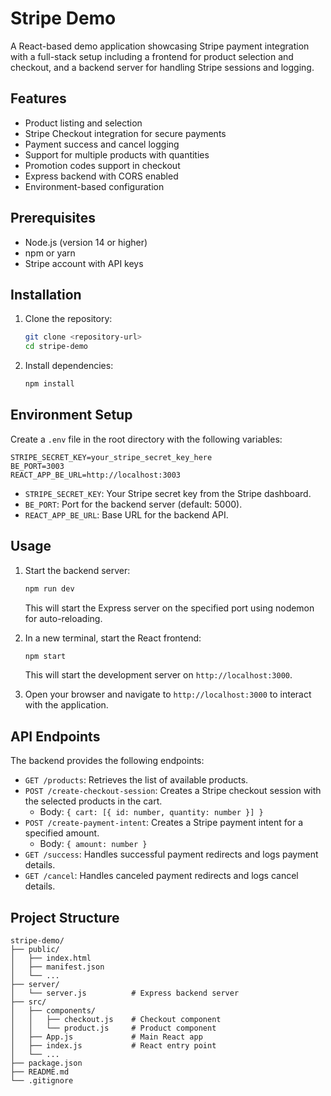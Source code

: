 # Stripe Demo

A React-based demo application showcasing Stripe payment integration with a full-stack setup including a frontend for product selection and checkout, and a backend server for handling Stripe sessions and logging.

## Features

- Product listing and selection
- Stripe Checkout integration for secure payments
- Payment success and cancel logging
- Support for multiple products with quantities
- Promotion codes support in checkout
- Express backend with CORS enabled
- Environment-based configuration

## Prerequisites

- Node.js (version 14 or higher)
- npm or yarn
- Stripe account with API keys

## Installation

1. Clone the repository:
   ```bash
   git clone <repository-url>
   cd stripe-demo
   ```

2. Install dependencies:
   ```bash
   npm install
   ```

## Environment Setup

Create a `.env` file in the root directory with the following variables:

```env
STRIPE_SECRET_KEY=your_stripe_secret_key_here
BE_PORT=3003
REACT_APP_BE_URL=http://localhost:3003
```

- `STRIPE_SECRET_KEY`: Your Stripe secret key from the Stripe dashboard.
- `BE_PORT`: Port for the backend server (default: 5000).
- `REACT_APP_BE_URL`: Base URL for the backend API.

## Usage

1. Start the backend server:
   ```bash
   npm run dev
   ```
   This will start the Express server on the specified port using nodemon for auto-reloading.

2. In a new terminal, start the React frontend:
   ```bash
   npm start
   ```
   This will start the development server on `http://localhost:3000`.

3. Open your browser and navigate to `http://localhost:3000` to interact with the application.

## API Endpoints

The backend provides the following endpoints:

- `GET /products`: Retrieves the list of available products.
- `POST /create-checkout-session`: Creates a Stripe checkout session with the selected products in the cart.
  - Body: `{ cart: [{ id: number, quantity: number }] }`
- `POST /create-payment-intent`: Creates a Stripe payment intent for a specified amount.
  - Body: `{ amount: number }`
- `GET /success`: Handles successful payment redirects and logs payment details.
- `GET /cancel`: Handles canceled payment redirects and logs cancel details.

## Project Structure

```
stripe-demo/
├── public/
│   ├── index.html
│   ├── manifest.json
│   └── ...
├── server/
│   └── server.js          # Express backend server
├── src/
│   ├── components/
│   │   ├── checkout.js    # Checkout component
│   │   └── product.js     # Product component
│   ├── App.js             # Main React app
│   ├── index.js           # React entry point
│   └── ...
├── package.json
├── README.md
└── .gitignore
```

